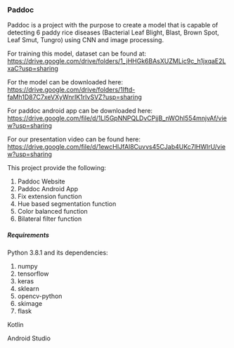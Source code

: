 ### Paddoc
Paddoc is a project with the purpose to create a model that is capable of detecting 6 paddy rice diseases (Bacterial Leaf Blight, Blast, Brown Spot, Leaf Smut, Tungro) using CNN and image processing. 

For training this model, dataset can be found at: https://drive.google.com/drive/folders/1_jHHGk6BAsXUZMLic9c_h1jxqaE2LxaC?usp=sharing

For the model can be downloaded here: https://drive.google.com/drive/folders/1Iftd-faMh1D87C7xeVXyWnrIK1rIvSVZ?usp=sharing

For paddoc android app can be downloaded here: https://drive.google.com/file/d/1LI5GpNNPQLDvCPjjB_nWOhI554mnjvAf/view?usp=sharing

For our presentation video can be found here: https://drive.google.com/file/d/1ewcHIJfAl8Cuvvs45CJab4UKc7lHWIrU/view?usp=sharing


This project provide the following:
1. Paddoc Website
2. Paddoc Android App 
2. Fix extension function
3. Hue based segmentation function
4. Color balanced function
5. Bilateral filter function

##### Requirements
Python 3.8.1 and its dependencies:
1. numpy
2. tensorflow
3. keras
4. sklearn
5. opencv-python
6. skimage
7. flask

Kotlin 

Android Studio












